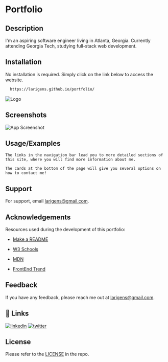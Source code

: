 # Portfolio

## Description
I'm an aspiring software engineer living in Atlanta, Georgia. Currently attending Georgia Tech, studying full-stack web development.

## Installation

No installation is required. Simply click on the link below to access the website.

```bash
  https://larigens.github.io/portfolio/
```

![Logo](./assets/favicon/favicon.ico)

## Screenshots

![App Screenshot](https://via.placeholder.com/468x300?text=App+Screenshot+Here)

## Usage/Examples

```$ git pull origin larissa
The links in the navigation bar lead you to more detailed sections of this site, where you will find more information about me.

The cards at the bottom of the page will give you several options on how to contact me!
```

## Support

For support, email larigens@gmail.com.

## Acknowledgements

Resources used during the development of this portfolio:

- [Make a README](https://www.makeareadme.com)

- [W3 Schools](https://www.w3schools.com)

- [MDN](https://developer.mozilla.org/en-US/)

- [FrontEnd Trend](https://linktr.ee/frontend_trend)

## Feedback

If you have any feedback, please reach me out at larigens@gmail.com.

## 🔗 Links

[![linkedin](https://img.shields.io/badge/linkedin-0A66C2?style=for-the-badge&logo=linkedin&logoColor=white)](https://www.linkedin.com/in/lari-gui/)
[![twitter](https://img.shields.io/badge/twitter-1DA1F2?style=for-the-badge&logo=twitter&logoColor=white)](https://twitter.com/coffeebr_eak)

## License

Please refer to the [LICENSE](https://choosealicense.com/licenses/mit/) in the repo.
